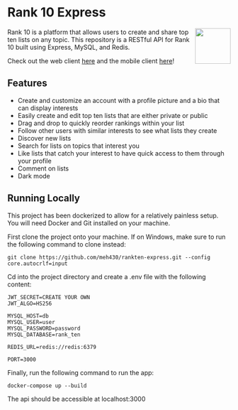 # Rank 10 Express 

<img src="https://raw.githubusercontent.com/meh430/rankten-flutter/master/screens/ranktenlogo.png" align="right" width="80">

Rank 10 is a platform that allows users to create and share top ten lists on any topic. This repository is a RESTful API for Rank 10 built using Express, MySQL, and Redis.

Check out the web client [here](https://github.com/meh430/rankten) and the mobile client [here](https://github.com/meh430/rankten-flutter)!

## Features
- Create and customize an account with a profile picture and a bio that can display interests
- Easily create and edit top ten lists that are either private or public
- Drag and drop to quickly reorder rankings within your list
- Follow other users with similar interests to see what lists they create
- Discover new lists
- Search for lists on topics that interest you
- Like lists that catch your interest to have quick access to them through your profile
- Comment on lists
- Dark mode

## Running Locally
This project has been dockerized to allow for a relatively painless setup.  You will need Docker and Git installed on your machine.

First clone the project onto your machine. If on Windows, make sure to run the following command to clone instead:
```
git clone https://github.com/meh430/rankten-express.git --config core.autocrlf=input
```
Cd into the project directory and create a .env file with the following content:
```
JWT_SECRET=CREATE YOUR OWN
JWT_ALGO=HS256

MYSQL_HOST=db
MYSQL_USER=user
MYSQL_PASSWORD=password
MYSQL_DATABASE=rank_ten

REDIS_URL=redis://redis:6379

PORT=3000
```
Finally, run the following command to run the app:
```
docker-compose up --build
```
The api should be accessible at localhost:3000
